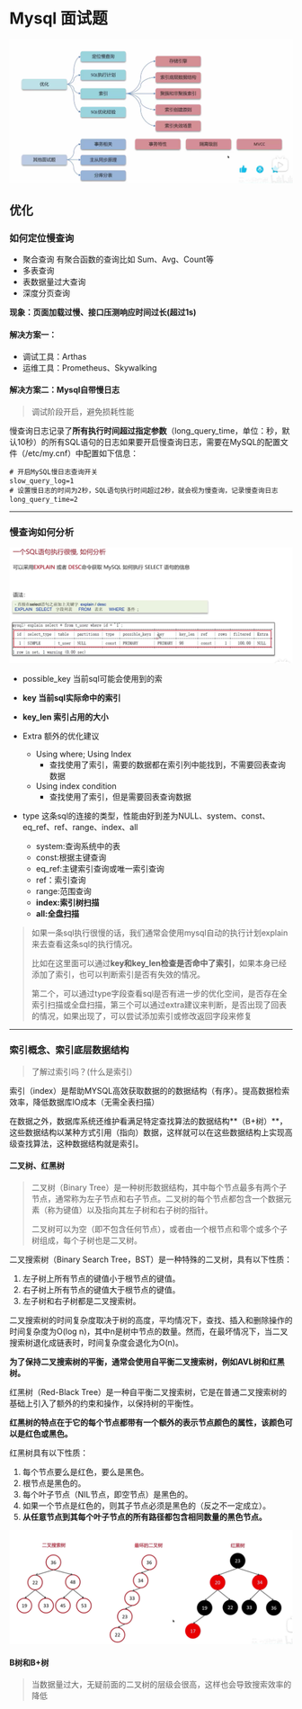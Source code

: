 # Mysql 面试题

![image-20240424102149535](https://raw.githubusercontent.com/balance-hy/typora/master/thinkbook/image-20240424102149535.png)

## 优化

### 如何定位慢查询

* 聚合查询 有聚合函数的查询比如 Sum、Avg、Count等
* 多表查询
* 表数据量过大查询
* 深度分页查询

**现象：页面加载过慢、接口压测响应时间过长(超过1s)**

#### 解决方案一：

* 调试工具：Arthas
* 运维工具：Prometheus、Skywalking

#### 解决方案二：Mysql自带慢日志

> 调试阶段开启，避免损耗性能

慢查询日志记录了**所有执行时间超过指定参数**（long_query_time，单位：秒，默认10秒）的所有SQL语句的日志如果要开启慢查询日志，需要在MySQL的配置文件（/etc/my.cnf）中配置如下信息：

```shell
# 开启MySQL慢日志查询开关
slow_query_log=1
# 设置慢日志的时间为2秒，SQL语句执行时间超过2秒，就会视为慢查询，记录慢查询日志
long_query_time=2
```

****

### 慢查询如何分析

![image-20240424103717316](https://raw.githubusercontent.com/balance-hy/typora/master/thinkbook/image-20240424103717316.png)

* possible_key 当前sql可能会使用到的索

* **key 当前sql实际命中的索引**

* **key_len 索引占用的大小**

* Extra 额外的优化建议
  * Using where; Using Index
    * 查找使用了索引，需要的数据都在索引列中能找到，不需要回表查询数据
  * Using index condition
    * 查找使用了索引，但是需要回表查询数据
* type 这条sql的连接的类型，性能由好到差为NULL、system、const、eq_ref、ref、range、index、all
  * system:查询系统中的表
  * const:根据主键查询
  * eq_ref:主键索引查询或唯一索引查询
  * ref：索引查询
  * range:范围查询
  * **index:索引树扫描**
  * **all:全盘扫描**

>如果一条sql执行很慢的话，我们通常会使用mysql自动的执行计划explain来去查看这条sql的执行情况。
>
>比如在这里面可以通过**key和key_len检查是否命中了索引**，如果本身已经添加了索引，也可以判断索引是否有失效的情况。
>
>第二个，可以通过type字段查看sql是否有进一步的优化空间，是否存在全索引扫描或全盘扫描，第三个可以通过extra建议来判断，是否出现了回表的情况，如果出现了，可以尝试添加索引或修改返回字段来修复

****

### 索引概念、索引底层数据结构

> 了解过索引吗？(什么是索引）

索引（index）是帮助MYSQL高效获取数据的的数据结构（有序）。提高数据检索效率，降低数据库IO成本（无需全表扫描）

在数据之外，数据库系统还维护看满足特定查找算法的数据结构**（B+树）**，这些数据结构以某种方式引用（指向）数据，这样就可以在这些数据结构上实现高级查找算法，这种数据结构就是索引。

#### 二叉树、红黑树

> 二叉树（Binary Tree）是一种树形数据结构，其中每个节点最多有两个子节点，通常称为左子节点和右子节点。二叉树的每个节点都包含一个数据元素（称为键值）以及指向其左子树和右子树的指针。
>
> 二叉树可以为空（即不包含任何节点），或者由一个根节点和零个或多个子树组成，每个子树也是二叉树。

二叉搜索树（Binary Search Tree，BST）是一种特殊的二叉树，具有以下性质：

1. 左子树上所有节点的键值小于根节点的键值。
2. 右子树上所有节点的键值大于根节点的键值。
3. 左子树和右子树都是二叉搜索树。

二叉搜索树的时间复杂度取决于树的高度，平均情况下，查找、插入和删除操作的时间复杂度为O(log n)，其中n是树中节点的数量。然而，在最坏情况下，当二叉搜索树退化成链表时，时间复杂度会退化为O(n)。

**为了保持二叉搜索树的平衡，通常会使用自平衡二叉搜索树，例如AVL树和红黑树。**

红黑树（Red-Black Tree）是一种自平衡二叉搜索树，它是在普通二叉搜索树的基础上引入了额外的约束和操作，以保持树的平衡性。

**红黑树的特点在于它的每个节点都带有一个额外的表示节点颜色的属性，该颜色可以是红色或黑色。**

红黑树具有以下性质：

1. 每个节点要么是红色，要么是黑色。
2. 根节点是黑色的。
3. 每个叶子节点（NIL节点，即空节点）是黑色的。
4. 如果一个节点是红色的，则其子节点必须是黑色的（反之不一定成立）。
5. **从任意节点到其每个叶子节点的所有路径都包含相同数量的黑色节点。**

![image-20240424105159217](https://raw.githubusercontent.com/balance-hy/typora/master/thinkbook/image-20240424105159217.png)

#### B树和B+树

> 当数据量过大，无疑前面的二叉树的层级会很高，这样也会导致搜索效率的降低
